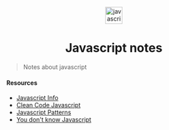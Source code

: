 <p align="center">
  <img alt="javascript" src="https://cdn.jsdelivr.net/gh/devicons/devicon/icons/javascript/javascript-original.svg" width="40" />
</p>

<h1 align="center">
  Javascript notes
</h1>

> Notes about javascript

#### Resources
- [Javascript Info](https://javascript.info)
- [Clean Code Javascript](https://github.com/ryanmcdermott/clean-code-javascript)
- [Javascript Patterns](https://addyosmani.com/resources/essentialjsdesignpatterns/book/)
- [You don't know Javascript](https://github.com/getify/You-Dont-Know-JS)
